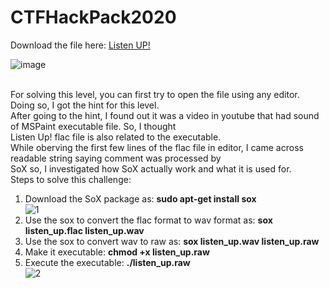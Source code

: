 # CTFHackPack2020
Download the file here: [Listen UP!](https://ctf2020.hackpack.club/challenges#Listen%20UP!)

![image](https://user-images.githubusercontent.com/44412255/80644712-1b5b6e80-8a38-11ea-8200-cf9b4baf9fb4.png)

<br>
For solving this level, you can first try to open the file using any editor. Doing so, I got the hint for this level.<br>
After going to the hint, I found out it was a video in youtube that had sound of MSPaint executable file. So, I thought <br>
Listen Up! flac file is also related to the executable.
<br>
While oberving the first few lines of the flac file in editor, I came across readable string saying comment was processed by<br>
SoX so, I investigated how SoX actually work and what it is used for.
<br>
Steps to solve this challenge:
<br>

1. Download the SoX package as: **sudo apt-get install sox**<br>
![1](https://user-images.githubusercontent.com/44412255/80645682-75106880-8a39-11ea-8443-a71248765837.JPG) <br>
2. Use the sox to convert the flac format to wav format as: **sox listen_up.flac listen_up.wav** <br>
3. Use the sox to convert wav to raw as: **sox listen_up.wav listen_up.raw** <br>
4. Make it executable: **chmod +x listen_up.raw** <br>
5. Execute the executable: **./listen_up.raw** <br>
![2](https://user-images.githubusercontent.com/44412255/80645681-75106880-8a39-11ea-937a-c5e1a1d05193.JPG)<br>
